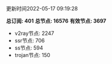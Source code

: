 更新时间2022-05-17 09:19:28

**总订阅: 401**
**总节点: 16576**
**有效节点: 3697**
- v2ray节点: 2247
- ssr节点: 706
- ss节点: 594
- trojan节点: 150

